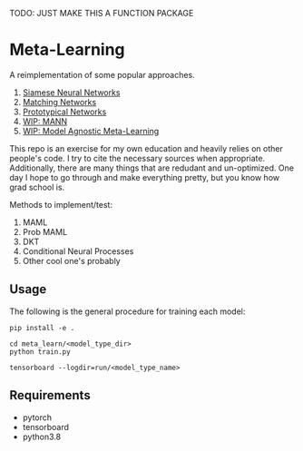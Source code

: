 TODO: JUST MAKE THIS A FUNCTION PACKAGE

# Meta-Learning

A reimplementation of some popular approaches.

1. [Siamese Neural Networks](http://www.cs.toronto.edu/~gkoch/files/msc-thesis.pdf)
2. [Matching Networks](https://arxiv.org/pdf/1606.04080.pdf)
3. [Prototypical Networks](https://arxiv.org/pdf/1703.05175.pdf)
4. [WIP: MANN](https://arxiv.org/pdf/1605.06065.pdf)
5. [WIP: Model Agnostic Meta-Learning](http://proceedings.mlr.press/v70/finn17a/finn17a.pdf)

This repo is an exercise for my own education and heavily relies on other people's code. I try to cite the necessary sources when appropriate. Additionally, there are many things that are redudant and un-optimized. One day I hope to go through and make everything pretty, but you know how grad school is.

Methods to implement/test:

1. MAML
2. Prob MAML
3. DKT
4. Conditional Neural Processes
5. Other cool one's probably

## Usage
The following is the general procedure for training each model:

```
pip install -e .

cd meta_learn/<model_type_dir>
python train.py

tensorboard --logdir=run/<model_type_name>

```

## Requirements
- pytorch
- tensorboard
- python3.8

